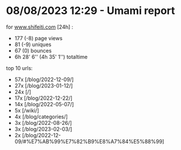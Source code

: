 # 08/08/2023 12:29 - Umami report
for www.shifeiti.com [24h] :

 - 177 (-8) page views
 - 81 (-9) uniques
 - 67 (0) bounces
 - 6h 28' 6'' (4h 35' 1'') totaltime


top 10 urls:
 - 57x [/blog/2022-12-09/]
 - 27x [/blog/2023-01-12/]
 - 24x [/]
 - 17x [/blog/2022-12-22/]
 - 14x [/blog/2022-05-07/]
 - 5x [/wiki/]
 - 4x [/blog/categories/]
 - 3x [/blog/2022-08-26/]
 - 3x [/blog/2023-02-03/]
 - 2x [/blog/2022-12-09/#%E7%AB%99%E7%82%B9%E8%A7%84%E5%88%99]


